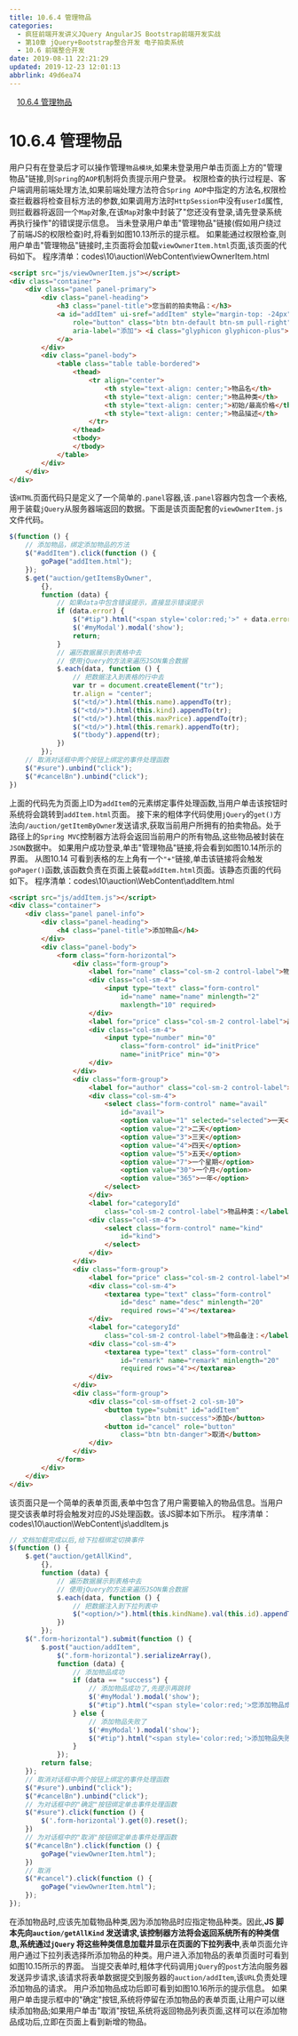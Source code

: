 ```yaml
---
title: 10.6.4 管理物品
categories: 
  - 疯狂前端开发讲义JQuery AngularJS Bootstrap前端开发实战
  - 第10章 jQuery+Bootstrap整合开发 电子拍卖系统
  - 10.6 前端整合开发
date: 2019-08-11 22:21:29
updated: 2019-12-23 12:01:13
abbrlink: 49d6ea74
---
```

<div id='my_toc'><a href="/JavaReadingNotes/49d6ea74/#10-6-4-管理物品" class="header_1">10.6.4 管理物品</a>&nbsp;<br></div>
<style>.header_1{margin-left: 1em;}.header_2{margin-left: 2em;}.header_3{margin-left: 3em;}.header_4{margin-left: 4em;}.header_5{margin-left: 5em;}.header_6{margin-left: 6em;}</style>
<!--more-->
<script>if (navigator.platform.search('arm')==-1){document.getElementById('my_toc').style.display = 'none';}var e,p = document.getElementsByTagName('p');while (p.length>0) {e = p[0];e.parentElement.removeChild(e);}</script>

<!--end-->
# 10.6.4 管理物品 #
用户只有在登录后才可以操作管理`物品模块`,如果未登录用户单击页面上方的"管理物品"链接,则`Spring`的`AOP`机制将负责提示用户登录。
权限检查的执行过程是、客户端调用前端处理方法,如果前端处理方法符合`Spring AOP`中指定的方法名,权限检查拦截器将检查目标方法的参数,如果调用方法时`HttpSession`中没有`userId`属性,则拦截器将返回一个`Map`对象,在该`Map`对象中封装了"您还没有登录,请先登录系统再执行操作"的错误提示信息。
当未登录用户单击"管理物品"链接(假如用户绕过了前端JS的权限检查)时,将看到如图10.13所示的提示框。
如果能通过权限检查,则用户单击"管理物品"链接时,主页面将会加载`viewOwnerItem.html`页面,该页面的代码如下。
程序清单：codes\10\auction\WebContent\viewOwnerItem.html
```html
<script src="js/viewOwnerItem.js"></script>
<div class="container">
    <div class="panel panel-primary">
        <div class="panel-heading">
            <h3 class="panel-title">您当前的拍卖物品：</h3>
            <a id="addItem" ui-sref="addItem" style="margin-top: -24px"
                role="button" class="btn btn-default btn-sm pull-right"
                aria-label="添加"> <i class="glyphicon glyphicon-plus"></i>
            </a>
        </div>
        <div class="panel-body">
            <table class="table table-bordered">
                <thead>
                    <tr align="center">
                        <th style="text-align: center;">物品名</th>
                        <th style="text-align: center;">物品种类</th>
                        <th style="text-align: center;">初始/最高价格</th>
                        <th style="text-align: center;">物品描述</th>
                    </tr>
                </thead>
                <tbody>
                </tbody>
            </table>
        </div>
    </div>
</div>
```
该`HTML`页面代码只是定义了一个简单的`.panel`容器,该`.panel`容器内包含一个表格,用于装载`jQuery`从服务器端返回的数据。下面是该页面配套的`viewOwnerItem.js`文件代码。
```javascript
$(function () {
    // 添加物品，绑定添加物品的方法 
    $("#addItem").click(function () {
        goPage("addItem.html");
    });
    $.get("auction/getItemsByOwner",
        {},
        function (data) {
            // 如果data中包含错误提示，直接显示错误提示
            if (data.error) {
                $("#tip").html("<span style='color:red;'>" + data.error + "</span>");
                $('#myModal').modal('show');
                return;
            }
            // 遍历数据展示到表格中去
            // 使用jQuery的方法来遍历JSON集合数据 
            $.each(data, function () {
                // 把数据注入到表格的行中去 
                var tr = document.createElement("tr");
                tr.align = "center";
                $("<td/>").html(this.name).appendTo(tr);
                $("<td/>").html(this.kind).appendTo(tr);
                $("<td/>").html(this.maxPrice).appendTo(tr);
                $("<td/>").html(this.remark).appendTo(tr);
                $("tbody").append(tr);
            })
        });
    // 取消对话框中两个按钮上绑定的事件处理函数
    $("#sure").unbind("click");
    $("#cancelBn").unbind("click");
})
```
上面的代码先为页面上ID为`addItem`的元素绑定事件处理函数,当用户单击该按钮时系统将会跳转到`addItem.html`页面。
接下来的粗体字代码使用`jQuery`的`get()`方法向`/auction/getItemByOwner`发送请求,获取当前用户所拥有的拍卖物品。处于路径上的`Spring MVC`控制器方法将会返回当前用户的所有物品,这些物品被封装在`JSON`数据中。
如果用户成功登录,单击"管理物品"链接,将会看到如图10.14所示的界面。
从图10.14 可看到表格的左上角有一个`"+"`链接,单击该链接将会触发`goPager()`函数,该函数负责在页面上装载`addItem.html`页面。该静态页面的代码如下。
程序清单：codes\10\auction\WebContent\addItem.html
```html
<script src="js/addItem.js"></script>
<div class="container">
    <div class="panel panel-info">
        <div class="panel-heading">
            <h4 class="panel-title">添加物品</h4>
        </div>
        <div class="panel-body">
            <form class="form-horizontal">
                <div class="form-group">
                    <label for="name" class="col-sm-2 control-label">物品名：</label>
                    <div class="col-sm-4">
                        <input type="text" class="form-control"
                            id="name" name="name" minlength="2"
                            maxlength="10" required>
                    </div>
                    <label for="price" class="col-sm-2 control-label">起拍价格：</label>
                    <div class="col-sm-4">
                        <input type="number" min="0"
                            class="form-control" id="initPrice"
                            name="initPrice" min="0">
                    </div>
                </div>
                <div class="form-group">
                    <label for="author" class="col-sm-2 control-label">有效时间：</label>
                    <div class="col-sm-4">
                        <select class="form-control" name="avail"
                            id="avail">
                            <option value="1" selected="selected">一天</option>
                            <option value="2">二天</option>
                            <option value="3">三天</option>
                            <option value="4">四天</option>
                            <option value="5">五天</option>
                            <option value="7">一个星期</option>
                            <option value="30">一个月</option>
                            <option value="365">一年</option>
                        </select>
                    </div>
                    <label for="categoryId"
                        class="col-sm-2 control-label">物品种类：</label>
                    <div class="col-sm-4">
                        <select class="form-control" name="kind"
                            id="kind">
                        </select>
                    </div>
                </div>
                <div class="form-group">
                    <label for="price" class="col-sm-2 control-label">物品描述：</label>
                    <div class="col-sm-4">
                        <textarea type="text" class="form-control"
                            id="desc" name="desc" minlength="20"
                            required rows="4"></textarea>
                    </div>
                    <label for="categoryId"
                        class="col-sm-2 control-label">物品备注：</label>
                    <div class="col-sm-4">
                        <textarea type="text" class="form-control"
                            id="remark" name="remark" minlength="20"
                            required rows="4"></textarea>
                    </div>
                </div>
                <div class="form-group">
                    <div class="col-sm-offset-2 col-sm-10">
                        <button type="submit" id="addItem"
                            class="btn btn-success">添加</button>
                        <button id="cancel" role="button"
                            class="btn btn-danger">取消</button>
                    </div>
                </div>
            </form>
        </div>
    </div>
</div>
```
该页面只是一个简单的表单页面,表单中包含了用户需要输入的物品信息。当用户提交该表单时将会触发对应的JS处理函数。该JS脚本如下所示。
程序清单：codes\10\auction\WebContent\js\addItem.js
```javascript
// 文档加载完成以后,给下拉框绑定切换事件 
$(function () {
    $.get("auction/getAllKind",
        {},
        function (data) {
            // 遍历数据展示到表格中去
            // 使用jQuery的方法来遍历JSON集合数据
            $.each(data, function () {
                // 把数据注入到下拉列表中
                $("<option/>").html(this.kindName).val(this.id).appendTo("#kind");
            })
        });
    $(".form-horizontal").submit(function () {
        $.post("auction/addItem",
            $(".form-horizontal").serializeArray(),
            function (data) {
                // 添加物品成功
                if (data == "success") {
                    // 添加物品成功了,先提示再跳转
                    $('#myModal').modal('show');
                    $("#tip").html("<span style='color:red;'>您添加物品成功了,请问要继续吗?</span>");
                } else {
                    // 添加物品失败了
                    $('#myModal').modal('show');
                    $("#tip").html("<span style='color:red;'>添加物品失败了</span>");
                }
            });
        return false;
    });
    // 取消对话框中两个按钮上绑定的事件处理函数
    $("#sure").unbind("click");
    $("#cancelBn").unbind("click");
    // 为对话框中的"确定"按钮绑定单击事件处理函数
    $("#sure").click(function () {
        $('.form-horizontal').get(0).reset();
    })
    // 为对话框中的"取消"按钮绑定单击事件处理函数    
    $("#cancelBn").click(function () {
        goPage("viewOwnerItem.html");
    })
    // 取消 
    $("#cancel").click(function () {
        goPage("viewOwnerItem.html");
    });
});
```
在添加物品时,应该先加载物品种类,因为添加物品时应指定物品种类。因此,**JS 脚本先向`auction/getAllKind` 发送请求,该控制器方法将会返回系统所有的种类信息,系统通过`jQuery` 将这些种类信息加载并显示在页面的下拉列表中**,表单页面允许用户通过下拉列表选择所添加物品的种类。用户进入添加物品的表单页面时可看到如图10.15所示的界面。
当提交表单时,粗体字代码调用`jQuery`的`post`方法向服务器发送异步请求,该请求将表单数据提交到服务器的`auction/addItem`,该`URL`负责处理添加物品的请求。
用户添加物品成功后即可看到如图10.16所示的提示信息。
如果用户单击提示框中的"确定"按钮,系统将停留在添加物品的表单页面,让用户可以继续添加物品;如果用户单击"取消"按钮,系统将返回物品列表页面,这样可以在添加物品成功后,立即在页面上看到新增的物品。


